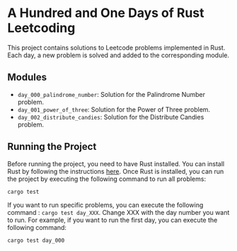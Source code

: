 # A Hundred and One Days of Rust Leetcoding

This project contains solutions to Leetcode problems implemented in Rust. Each day, a new problem is solved and added to the corresponding module.

## Modules

- `day_000_palindrome_number`: Solution for the Palindrome Number problem.
- `day_001_power_of_three`: Solution for the Power of Three problem.
- `day_002_distribute_candies`: Solution for the Distribute Candies problem.

## Running the Project

Before running the project, you need to have Rust installed. You can install Rust by following the instructions [here](https://www.rust-lang.org/tools/install). Once Rust is installed, you can run the project by executing the following command to run all problems:

```bash
cargo test
```

If you want to run specific problems, you can execute the following command : `cargo test day_XXX`. Change XXX with the day number you want to run. For example, if you want to run the first day, you can execute the following command:

```bash
cargo test day_000
```